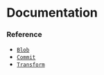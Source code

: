# Documentation

### Reference

- [`Blob`](./reference/blob.md)
- [`Commit`](./reference/commit.md)
- [`Transform`](./reference/transform.md)
